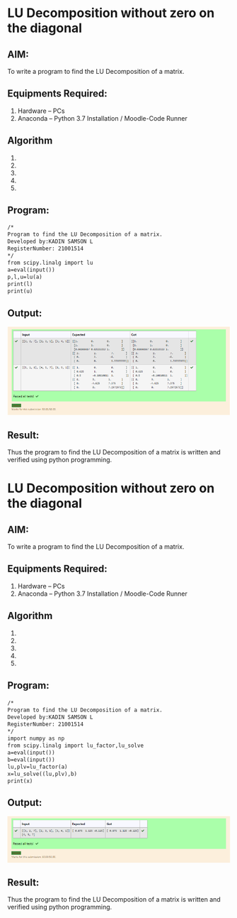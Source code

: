 # LU Decomposition without zero on the diagonal

## AIM:
To write a program to find the LU Decomposition of a matrix.

## Equipments Required:
1. Hardware – PCs
2. Anaconda – Python 3.7 Installation / Moodle-Code Runner

## Algorithm
1. 
2. 
3. 
4. 
5.


## Program:
```
/*
Program to find the LU Decomposition of a matrix.
Developed by:KADIN SAMSON L 
RegisterNumber: 21001514
*/
from scipy.linalg import lu 
a=eval(input())
p,l,u=lu(a)
print(l)
print(u)
```

## Output:
![github logo](decomposition1.png)

## Result:
Thus the program to find the LU Decomposition of a matrix is written and verified using python programming.


# LU Decomposition without zero on the diagonal

## AIM:
To write a program to find the LU Decomposition of a matrix.

## Equipments Required:
1. Hardware – PCs
2. Anaconda – Python 3.7 Installation / Moodle-Code Runner

## Algorithm
1. 
2. 
3. 
4. 
5.


## Program:
```
/*
Program to find the LU Decomposition of a matrix.
Developed by:KADIN SAMSON L 
RegisterNumber: 21001514
*/
import numpy as np
from scipy.linalg import lu_factor,lu_solve
a=eval(input())
b=eval(input())
lu,plv=lu_factor(a)
x=lu_solve((lu,plv),b)
print(x)
```

## Output:
![github logo](decomposition2.png)

## Result:
Thus the program to find the LU Decomposition of a matrix is written and verified using python programming.

